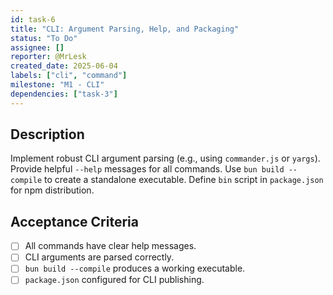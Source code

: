 ```yaml
---
id: task-6
title: "CLI: Argument Parsing, Help, and Packaging"
status: "To Do"
assignee: []
reporter: @MrLesk
created_date: 2025-06-04
labels: ["cli", "command"]
milestone: "M1 - CLI"
dependencies: ["task-3"]
---
```


## Description

Implement robust CLI argument parsing (e.g., using `commander.js` or `yargs`).
Provide helpful `--help` messages for all commands.
Use `bun build --compile` to create a standalone executable.
Define `bin` script in `package.json` for npm distribution.

## Acceptance Criteria

- [ ] All commands have clear help messages.
- [ ] CLI arguments are parsed correctly.
- [ ] `bun build --compile` produces a working executable.
- [ ] `package.json` configured for CLI publishing.
